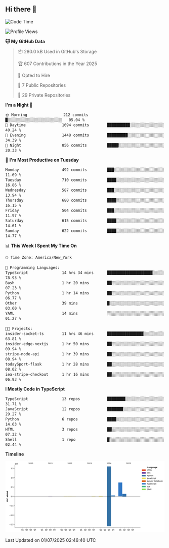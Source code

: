 ## Hi there 👋

<!--START_SECTION:waka-->
![Code Time](http://img.shields.io/badge/Code%20Time-368%20hrs%2035%20mins-blue)

![Profile Views](http://img.shields.io/badge/Profile%20Views-0-blue)

**🐱 My GitHub Data** 

> 📦 280.0 kB Used in GitHub's Storage 
 > 
> 🏆 607 Contributions in the Year 2025
 > 
> 💼 Opted to Hire
 > 
> 📜 7 Public Repositories 
 > 
> 🔑 29 Private Repositories 
 > 
**I'm a Night 🦉** 

```text
🌞 Morning                212 commits         █░░░░░░░░░░░░░░░░░░░░░░░░   05.04 % 
🌆 Daytime                1694 commits        ██████████░░░░░░░░░░░░░░░   40.24 % 
🌃 Evening                1448 commits        █████████░░░░░░░░░░░░░░░░   34.39 % 
🌙 Night                  856 commits         █████░░░░░░░░░░░░░░░░░░░░   20.33 % 
```
📅 **I'm Most Productive on Tuesday** 

```text
Monday                   492 commits         ███░░░░░░░░░░░░░░░░░░░░░░   11.69 % 
Tuesday                  710 commits         ████░░░░░░░░░░░░░░░░░░░░░   16.86 % 
Wednesday                587 commits         ███░░░░░░░░░░░░░░░░░░░░░░   13.94 % 
Thursday                 680 commits         ████░░░░░░░░░░░░░░░░░░░░░   16.15 % 
Friday                   504 commits         ███░░░░░░░░░░░░░░░░░░░░░░   11.97 % 
Saturday                 615 commits         ████░░░░░░░░░░░░░░░░░░░░░   14.61 % 
Sunday                   622 commits         ████░░░░░░░░░░░░░░░░░░░░░   14.77 % 
```


📊 **This Week I Spent My Time On** 

```text
🕑︎ Time Zone: America/New_York

💬 Programming Languages: 
TypeScript               14 hrs 34 mins      ████████████████████░░░░░   78.93 % 
Bash                     1 hr 20 mins        ██░░░░░░░░░░░░░░░░░░░░░░░   07.23 % 
Python                   1 hr 14 mins        ██░░░░░░░░░░░░░░░░░░░░░░░   06.77 % 
Other                    39 mins             █░░░░░░░░░░░░░░░░░░░░░░░░   03.60 % 
YAML                     14 mins             ░░░░░░░░░░░░░░░░░░░░░░░░░   01.27 % 

🐱‍💻 Projects: 
insider-socket-ts        11 hrs 46 mins      ████████████████░░░░░░░░░   63.81 % 
insider-edge-nextjs      1 hr 50 mins        ██░░░░░░░░░░░░░░░░░░░░░░░   09.94 % 
stripe-node-api          1 hr 39 mins        ██░░░░░░░░░░░░░░░░░░░░░░░   08.94 % 
todaySport-flask         1 hr 28 mins        ██░░░░░░░░░░░░░░░░░░░░░░░   08.02 % 
iea-stripe-checkout      1 hr 16 mins        ██░░░░░░░░░░░░░░░░░░░░░░░   06.93 % 
```

**I Mostly Code in TypeScript** 

```text
TypeScript               13 repos            ████████░░░░░░░░░░░░░░░░░   31.71 % 
JavaScript               12 repos            ███████░░░░░░░░░░░░░░░░░░   29.27 % 
Python                   6 repos             ████░░░░░░░░░░░░░░░░░░░░░   14.63 % 
HTML                     3 repos             ██░░░░░░░░░░░░░░░░░░░░░░░   07.32 % 
Shell                    1 repo              █░░░░░░░░░░░░░░░░░░░░░░░░   02.44 % 
```



**Timeline**

![Lines of Code chart](https://raw.githubusercontent.com/dikshithvishnu/dikshithvishnu/main/assets/bar_graph.png)


 Last Updated on 01/07/2025 02:46:40 UTC
<!--END_SECTION:waka-->
